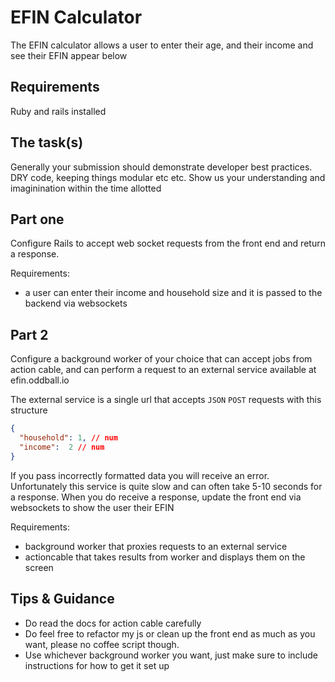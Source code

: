# EFIN Calculator

The EFIN calculator allows a user to enter their age, and their income and see their EFIN appear below

## Requirements

Ruby and rails installed

## The task(s)

Generally your submission should demonstrate developer best practices. DRY code, keeping things modular etc etc. Show us your understanding and imaginination within the time allotted

## Part one

Configure Rails to accept web socket requests from the front end and return a response.

Requirements:

* a user can enter their income and household size and it is passed to the backend via websockets

## Part 2

Configure a background worker of your choice that can accept jobs from action cable, and can perform a request to an external service  available at efin.oddball.io

The external service is a single url that accepts `JSON` `POST` requests with this structure

```json
{
  "household": 1, // num
  "income":  2 // num
}

```

If you pass incorrectly formatted data you will receive an error.
Unfortunately this service is quite slow and can often take 5-10 seconds for a response.
When you do receive a response, update the front end via websockets to show the user their EFIN

Requirements:

* background worker that proxies requests to an external service
* actioncable that takes results from worker and displays them on the screen

## Tips & Guidance

* Do read the docs for action cable carefully
* Do feel free to refactor my js or clean up the front end as much as you want, please no coffee script though.
* Use whichever background worker you want, just make sure to include instructions for how to get it set up
